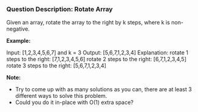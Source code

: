 ### Question Description: Rotate Array

Given an array, rotate the array to the right by k steps, where k is non-negative.

**Example:**

Input: [1,2,3,4,5,6,7] and k = 3
Output: [5,6,7,1,2,3,4]
Explanation: 
rotate 1 steps to the right: [7,1,2,3,4,5,6]
rotate 2 steps to the right: [6,7,1,2,3,4,5]
rotate 3 steps to the right: [5,6,7,1,2,3,4]

**Note:**

- Try to come up with as many solutions as you can, there are at least 3 different ways to solve this problem.
- Could you do it in-place with O(1) extra space?